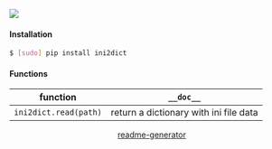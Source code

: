 <!--
https://pypi.org/project/readme-generator/
-->

[![](https://img.shields.io/pypi/pyversions/ini2dict.svg?longCache=True)](https://pypi.org/project/ini2dict/)

#### Installation
```bash
$ [sudo] pip install ini2dict
```

#### Functions
function|`__doc__`
-|-
`ini2dict.read(path)` |return a dictionary with ini file data

<p align="center">
    <a href="https://pypi.org/project/readme-generator/">readme-generator</a>
</p>